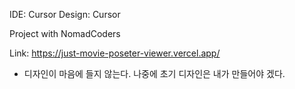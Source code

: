 IDE: Cursor
Design: Cursor

Project with NomadCoders

Link: https://just-movie-poseter-viewer.vercel.app/

- 디자인이 마음에 들지 않는다. 나중에 초기 디자인은 내가 만들어야 겠다.